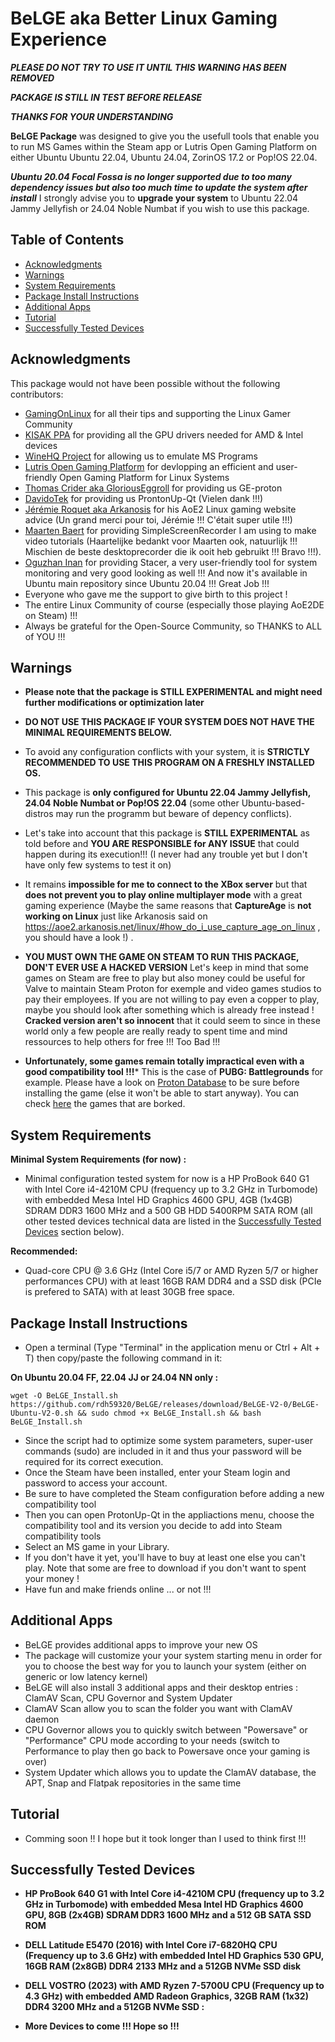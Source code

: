 # BeLGE aka Better Linux Gaming Experience

***PLEASE DO NOT TRY TO USE IT UNTIL THIS WARNING HAS BEEN REMOVED***

***PACKAGE IS STILL IN TEST BEFORE RELEASE***

***THANKS FOR YOUR UNDERSTANDING***

**BeLGE Package** was designed to give you the usefull tools that enable you to run MS Games within the Steam app or Lutris Open Gaming Platform on either Ubuntu Ubuntu 22.04, Ubuntu 24.04, ZorinOS 17.2 or Pop!OS 22.04.

***Ubuntu 20.04 Focal Fossa is no longer supported due to too many dependency issues but also too much time to update the system after install***
I strongly advise you to **upgrade your system** to Ubuntu 22.04 Jammy Jellyfish or 24.04 Noble Numbat if you wish to use this package.

## Table of Contents
- [Acknowledgments](#acknowledgments)
- [Warnings](#warnings)
- [System Requirements](#system-requirements)
- [Package Install Instructions](#package-install-instructions)
- [Additional Apps](#additional-apps)
- [Tutorial](#tutorial)
- [Successfully Tested Devices](#successfully-tested-devices)
  
## Acknowledgments

This package would not have been possible without the following contributors:
- [GamingOnLinux](https://www.gamingonlinux.com/) for all their tips and supporting the Linux Gamer Community 
- [KISAK PPA](https://launchpad.net/~kisak/+archive/ubuntu/kisak-mesa) for providing all the GPU drivers needed for AMD & Intel devices
- [WineHQ Project](https://www.winehq.org/about) for allowing us to emulate MS Programs
- [Lutris Open Gaming Platform](https://github.com/lutris) for devlopping an efficient and user-friendly Open Gaming Platform for Linux Systems
- [Thomas Crider aka GloriousEggroll](https://github.com/GloriousEggroll) for providing us GE-proton
- [DavidoTek](https://github.com/DavidoTek) for providing us ProntonUp-Qt (Vielen dank !!!) 
- [Jérémie Roquet aka Arkanosis](https://github.com/Arkanosis) for his AoE2 Linux gaming website advice (Un grand merci pour toi, Jérémie !!! C'était super utile !!!) 
- [Maarten Baert](https://www.maartenbaert.be/simplescreenrecorder/) for providing SimpleScreenRecorder I am using to make video tutorials (Haartelijke bedankt voor Maarten ook, natuurlijk !!! Mischien de beste desktoprecorder die ik ooit heb gebruikt !!! Bravo !!!).
- [Oguzhan Inan](https://github.com/oguzhaninan) for providing Stacer, a very user-friendly tool for system monitoring and very good looking as well !!! And now it's available in Ubuntu main repository since Ubuntu 20.04 !!! Great Job !!!
- Everyone who gave me the support to give birth to this project ! 
- The entire Linux Community of course (especially those playing AoE2DE on Steam) !!!
- Always be grateful for the Open-Source Community, so THANKS to ALL of YOU !!!

## Warnings

- **Please note that the package is STILL EXPERIMENTAL and might need further modifications or optimization later**
- **DO NOT USE THIS PACKAGE IF YOUR SYSTEM DOES NOT HAVE THE MINIMAL REQUIREMENTS BELOW.**
- To avoid any configuration conflicts with your system, it is **STRICTLY RECOMMENDED TO USE THIS PROGRAM ON A FRESHLY INSTALLED OS.**
- This package is **only configured for Ubuntu 22.04 Jammy Jellyfish, 24.04 Noble Numbat or Pop!OS 22.04** (some other Ubuntu-based-distros may run the programm but beware of depency conflicts). 
- Let's take into account that this package is **STILL EXPERIMENTAL** as told before and **YOU ARE RESPONSIBLE for ANY ISSUE** that could happen during its execution!!! (I never had any trouble yet but I don't have only few systems to test it on)
- It remains **impossible for me to connect to the XBox server** but that **does not prevent you to play online multiplayer mode** with a great gaming experience (Maybe the same reasons that **CaptureAge** is **not working on Linux** just like Arkanosis said on https://aoe2.arkanosis.net/linux/#how_do_i_use_capture_age_on_linux , you should have a look !) .
- **YOU MUST OWN THE GAME ON STEAM TO RUN THIS PACKAGE, DON'T EVER USE A HACKED VERSION** Let's keep in mind that some games on Steam are free to play but also money could be useful for Valve to maintain Steam Proton for exemple and video games studios to pay their employees. If you are not willing to pay even a copper to play, maybe you should look after something which is already free instead ! **Cracked version aren't so innocent** that it could seem to since in these world only a few people are really ready to spent time and mind ressources to help others for free !!! Too Bad !!!
  
- **Unfortunately, some games remain totally impractical even with a good compatibility tool !!!*** This is the case of **PUBG: Battlegrounds** for example. Please have a look on [Proton Database](https://www.protondb.com/) to be sure before installing the game (else it won't be able to start anyway). You can check [here](https://www.protondb.com/explore?sort=fixWanted) the games that are borked.
  
## System Requirements

**Minimal System Requirements (for now) :**
- Minimal configuration tested system for now is a HP ProBook 640 G1 with Intel Core i4-4210M CPU (frequency up to 3.2 GHz in Turbomode) with embedded Mesa Intel HD Graphics 4600 GPU, 4GB (1x4GB) SDRAM  DDR3 1600 MHz and a 500 GB HDD 5400RPM SATA ROM (all other tested devices technical data are listed in the [Successfully Tested Devices](#successfully-tested-devices) section below).
   
**Recommended:**
- Quad-core CPU @ 3.6 GHz (Intel Core i5/7 or AMD Ryzen 5/7 or higher performances CPU) with at least 16GB RAM DDR4 and a SSD disk (PCIe is prefered to SATA) with at least 30GB free space.

## Package Install Instructions

- Open a terminal (Type "Terminal" in the application menu or Ctrl + Alt + T) then copy/paste the following command in it:

**On Ubuntu 20.04 FF, 22.04 JJ or 24.04 NN only :**
 
    wget -O BeLGE_Install.sh https://github.com/rdh59320/BeLGE/releases/download/BeLGE-V2-0/BeLGE-Ubuntu-V2-0.sh && sudo chmod +x BeLGE_Install.sh && bash BeLGE_Install.sh

    
- Since the script had to optimize some system parameters, super-user commands (sudo) are included in it and thus your password will be required for its correct execution.
- Once the Steam have been installed, enter your Steam login and password to access your account.
- Be sure to have completed the Steam configuration before adding a new compatibility tool
- Then you can open ProtonUp-Qt in the appliactions menu, choose the compatibility tool and its version you decide to add into Steam compatibility tools
- Select an MS game in your Library.
- If you don't have it yet, you'll have to buy at least one else you can't play. Note that some are free to download if you don't want to spent your money !
- Have fun and make friends online ... or not !!!

## Additional Apps
- BeLGE provides additional apps to improve your new OS
- The package will customize your your system starting menu in order for you to choose the best way for you to launch your system (either on generic or low latency kernel)
- BeLGE will also install 3 additional apps and their desktop entries : ClamAV Scan, CPU Governor and System Updater
- ClamAV Scan allow you to scan the folder you want with ClamAV daemon
- CPU Governor allows you to quickly switch between "Powersave" or "Performance" CPU mode according to your needs (switch to Performance to play then go back to Powersave once your gaming is over)
- System Updater which allows you to update the ClamAV database, the APT, Snap and Flatpak repositories in the same time

## Tutorial
- Comming soon !! I hope but it took longer than I used to think first !!! 

## Successfully Tested Devices

- **HP ProBook 640 G1 with Intel Core i4-4210M CPU (frequency up to 3.2 GHz in Turbomode) with embedded Mesa Intel HD Graphics 4600 GPU, 8GB (2x4GB) SDRAM  DDR3 1600 MHz and a 512 GB SATA SSD ROM**

- **DELL Latitude E5470 (2016) with Intel Core i7-6820HQ CPU (Frequency up to 3.6 GHz) with embedded Intel HD Graphics 530 GPU, 16GB RAM (2x8GB) DDR4 2133 MHz and a 512GB NVMe SSD disk**

- **DELL VOSTRO (2023) with AMD Ryzen 7-5700U CPU (Frequency up to 4.3 GHz) with embedded AMD Radeon Graphics, 32GB RAM (1x32) DDR4 3200 MHz and a 512GB NVMe SSD :**
  
- **More Devices to come  !!! Hope so !!!**
